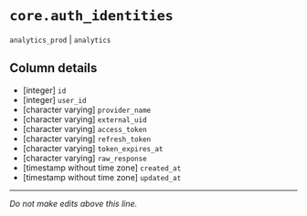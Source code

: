 # `core.auth_identities`
`analytics_prod` | `analytics`

## Column details
* [integer]   `id`
* [integer]   `user_id`
* [character varying] `provider_name`
* [character varying] `external_uid`
* [character varying] `access_token`
* [character varying] `refresh_token`
* [character varying] `token_expires_at`
* [character varying] `raw_response`
* [timestamp without time zone] `created_at`
* [timestamp without time zone] `updated_at`

-------------------------------------------------------------------------------
*Do not make edits above this line.*
